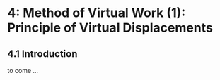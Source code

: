 # 4: Method of Virtual Work (1): Principle of Virtual Displacements

## 4.1 Introduction

to come ...
